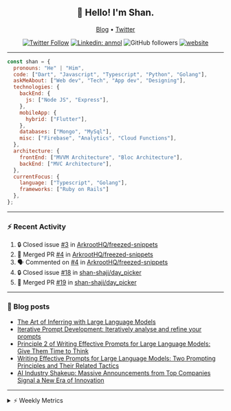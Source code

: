 <h2 align="center">👋 Hello! I'm Shan.</h2>
<p align="center">
  <a href="https://medium.com/feed/@shan-shaji">Blog</a> •
  <a href="https://twitter.com/intent/follow?screen_name=shan__shaji">Twitter</a>
</p>

<p align="center"><a href="https://twitter.com/intent/follow?screen_name=shan__shaji"><img src="https://img.shields.io/twitter/follow/shan__shaji?style=flat" alt="Twitter Follow"></a>
<a href="https://www.linkedin.com/in/shan-shaji/"><img src="https://img.shields.io/badge/shan-shaji?style=flat-square&amp;logo=Linkedin&amp;logoColor=white&amp;link=https://www.linkedin.com/in/shan-shaji/" alt="Linkedin: anmol"></a>
<img src="https://img.shields.io/github/followers/shan-shaji?label=Follow&amp;style=social" alt="GitHub followers">
<a href="http://shan-shaji.github.io/"><img src="https://img.shields.io/badge/Website-46a2f1.svg?&amp;style=flat-square&amp;logo=Google-Chrome&amp;logoColor=white&amp;link=http://shan-shaji.github.io/" alt="website"></a></p>

<hr>

```javascript
const shan = {
  pronouns: "He" | "Him",
  code: ["Dart", "Javascript", "Typescript", "Python", "Golang"],
  askMeAbout: ["Web dev", "Tech", "App dev", "Designing"],
  technologies: {
    backEnd: {
      js: ["Node JS", "Express"],
    },
    mobileApp: {
      hybrid: ["Flutter"],
    },
    databases: ["Mongo", "MySql"],
    misc: ["Firebase", "Analytics", "Cloud Functions"],
  },
  architecture: {
    frontEnd: ["MVVM Architecture", "Bloc Architecture"],
    backEnd: ["MVC Architecture"],
  },
  currentFocus: {
    language: ["Typescript", "Golang"],
    frameworks: ["Ruby on Rails"]
  },
};
```

---

### ⚡ Recent Activity

<!--START_SECTION:activity-->
1. 🔒 Closed issue [#3](https://github.com/ArkrootHQ/freezed-snippets/issues/3) in [ArkrootHQ/freezed-snippets](https://github.com/ArkrootHQ/freezed-snippets)
2. 🎉 Merged PR [#4](https://github.com/ArkrootHQ/freezed-snippets/pull/4) in [ArkrootHQ/freezed-snippets](https://github.com/ArkrootHQ/freezed-snippets)
3. 🗣 Commented on [#4](https://github.com/ArkrootHQ/freezed-snippets/pull/4#issuecomment-1652862625) in [ArkrootHQ/freezed-snippets](https://github.com/ArkrootHQ/freezed-snippets)
4. 🔒 Closed issue [#18](https://github.com/shan-shaji/day_picker/issues/18) in [shan-shaji/day_picker](https://github.com/shan-shaji/day_picker)
5. 🎉 Merged PR [#19](https://github.com/shan-shaji/day_picker/pull/19) in [shan-shaji/day_picker](https://github.com/shan-shaji/day_picker)
<!--END_SECTION:activity-->

---

### 📕 Blog posts

<!-- BLOG-POST-LIST:START -->
- [The Art of Inferring with Large Language Models](https://dev.to/arkroot/the-art-of-inferring-with-large-language-models-243m)
- [Iterative Prompt Development: Iteratively analyse and refine your prompts](https://dev.to/arkroot/iterative-prompt-development-iteratively-analyse-and-refine-your-prompts-3ibl)
- [Principle 2 of Writing Effective Prompts for Large Language Models: Give Them Time to Think](https://dev.to/arkroot/principle-2-of-writing-effective-prompts-for-large-language-models-give-them-time-to-think-25j3)
- [Writing Effective Prompts for Large Language Models: Two Prompting Principles and Their Related Tactics](https://dev.to/arkroot/writing-effective-prompts-for-large-language-models-two-prompting-principles-and-their-related-tactics-151a)
- [AI Industry Shakeup: Massive Announcements from Top Companies Signal a New Era of Innovation](https://dev.to/shanshaji/ai-industry-shakeup-massive-announcements-from-top-companies-signal-a-new-era-of-innovation-pj7)
<!-- BLOG-POST-LIST:END -->

<hr>
<details>
    <summary>⚡ Weekly Metrics</summary>
    <p>
    
<!--START_SECTION:waka-->
![Code Time](http://img.shields.io/badge/Code%20Time-2%2C574%20hrs%2054%20mins-blue)

![Profile Views](http://img.shields.io/badge/Profile%20Views-12-blue)

**🐱 My GitHub Data** 

> 📦 ? Used in GitHub's Storage 
 > 
> 🏆 483 Contributions in the Year 2023
 > 
> 💼 Opted to Hire
 > 
> 📜 142 Public Repositories 
 > 
> 🔑 0 Private Repositories 
 > 
**I'm a Night 🦉** 

```text
🌞 Morning                5458 commits        ███░░░░░░░░░░░░░░░░░░░░░░   13.12 % 
🌆 Daytime                11684 commits       ███████░░░░░░░░░░░░░░░░░░   28.09 % 
🌃 Evening                18233 commits       ███████████░░░░░░░░░░░░░░   43.84 % 
🌙 Night                  6215 commits        ████░░░░░░░░░░░░░░░░░░░░░   14.94 % 
```
📅 **I'm Most Productive on Thursday** 

```text
Monday                   6291 commits        ████░░░░░░░░░░░░░░░░░░░░░   15.13 % 
Tuesday                  6882 commits        ████░░░░░░░░░░░░░░░░░░░░░   16.55 % 
Wednesday                5230 commits        ███░░░░░░░░░░░░░░░░░░░░░░   12.58 % 
Thursday                 8385 commits        █████░░░░░░░░░░░░░░░░░░░░   20.16 % 
Friday                   7439 commits        ████░░░░░░░░░░░░░░░░░░░░░   17.89 % 
Saturday                 3610 commits        ██░░░░░░░░░░░░░░░░░░░░░░░   08.68 % 
Sunday                   3753 commits        ██░░░░░░░░░░░░░░░░░░░░░░░   09.02 % 
```


📊 **This Week I Spent My Time On** 

```text
🕑︎ Time Zone: Asia/Kolkata

💬 Programming Languages: 
Dart                     28 hrs 51 mins      ████████████████████░░░░░   79.53 % 
YAML                     2 hrs 39 mins       ██░░░░░░░░░░░░░░░░░░░░░░░   07.31 % 
Bash                     1 hr 57 mins        █░░░░░░░░░░░░░░░░░░░░░░░░   05.41 % 
Text                     1 hr 51 mins        █░░░░░░░░░░░░░░░░░░░░░░░░   05.11 % 
JSON                     32 mins             ░░░░░░░░░░░░░░░░░░░░░░░░░   01.47 % 

🔥 Editors: 
Android Studio           36 hrs 17 mins      █████████████████████████   100.00 % 

🐱‍💻 Projects: 
turbo-flutter            33 hrs 16 mins      ███████████████████████░░   91.69 % 
flutter_stripe           2 hrs 16 mins       ██░░░░░░░░░░░░░░░░░░░░░░░   06.25 % 
dial_contacts            42 mins             ░░░░░░░░░░░░░░░░░░░░░░░░░   01.95 % 
3.7.12                   1 min               ░░░░░░░░░░░░░░░░░░░░░░░░░   00.09 % 
flutter_web_auth_2       0 secs              ░░░░░░░░░░░░░░░░░░░░░░░░░   00.01 % 

💻 Operating System: 
Mac                      36 hrs 17 mins      █████████████████████████   100.00 % 
```

**I Mostly Code in Dart** 

```text
Dart                     54 repos            ████████████░░░░░░░░░░░░░   46.15 % 
TypeScript               5 repos             █░░░░░░░░░░░░░░░░░░░░░░░░   04.27 % 
Python                   5 repos             █░░░░░░░░░░░░░░░░░░░░░░░░   04.27 % 
Ruby                     3 repos             █░░░░░░░░░░░░░░░░░░░░░░░░   02.56 % 
Shell                    1 repo              ░░░░░░░░░░░░░░░░░░░░░░░░░   00.85 % 
```




 Last Updated on 14/08/2023 18:52:08 UTC
<!--END_SECTION:waka-->

</p>
 </details>
